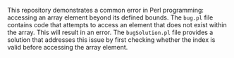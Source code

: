 This repository demonstrates a common error in Perl programming: accessing an array element beyond its defined bounds. The `bug.pl` file contains code that attempts to access an element that does not exist within the array. This will result in an error. The `bugSolution.pl` file provides a solution that addresses this issue by first checking whether the index is valid before accessing the array element.